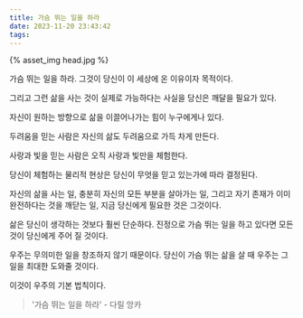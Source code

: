 ```yaml
---
title: 가슴 뛰는 일을 하라
date: 2023-11-20 23:43:42
tags:
---
```


{% asset_img head.jpg %}

가슴 뛰는 일을 하라.
그것이 당신이
이 세상에 온 이유이자 목적이다.
 
그리고 그런 삶을 사는 것이
실제로 가능하다는 사실을
당신은 깨달을 필요가 있다.
 
<!--more-->

자신이 원하는 방향으로
삶을 이끌어나가는 힘이 누구에게나 있다.
 
두려움을 믿는 사람은
자신의 삶도
두려움으로 가득 차게 만든다.
 
사랑과 빛을 믿는 사람은
오직 사랑과 빛만을 체험한다.
 
당신이 체험하는 물리적 현상은
당신이 무엇을 믿고 있는가에 따라 결정된다.
 
자신의 삶을 사는 일,
충분히 자신의 모든 부분을 살아가는 일,
그리고 자기 존재가
이미 완전하다는 것을 깨닫는 일,
지금 당신에게 필요한 것은 그것이다.
 
삶은 당신이 생각하는 것보다 훨씬 단순하다.
진정으로 가슴 뛰는 일을 하고 있다면
모든 것이 당신에게 주어 질 것이다.
 
우주는 무의미한 일을 창조하지 않기 때문이다.
당신이 가슴 뛰는 삶을 살 때
우주는 그 일을 최대한 도와줄 것이다.
 
이것이 우주의 기본 법칙이다.

> '가슴 뛰는 일을 하라' - 다릴 앙카